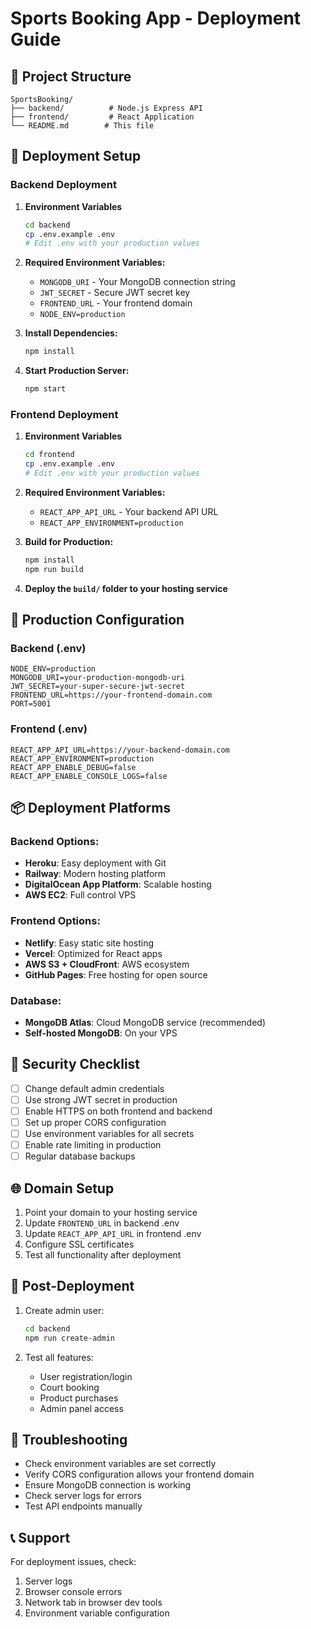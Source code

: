 # Sports Booking App - Deployment Guide

## 📁 Project Structure

```
SportsBooking/
├── backend/          # Node.js Express API
├── frontend/         # React Application
└── README.md        # This file
```

## 🚀 Deployment Setup

### Backend Deployment

1. **Environment Variables**
   ```bash
   cd backend
   cp .env.example .env
   # Edit .env with your production values
   ```

2. **Required Environment Variables:**
   - `MONGODB_URI` - Your MongoDB connection string
   - `JWT_SECRET` - Secure JWT secret key
   - `FRONTEND_URL` - Your frontend domain
   - `NODE_ENV=production`

3. **Install Dependencies:**
   ```bash
   npm install
   ```

4. **Start Production Server:**
   ```bash
   npm start
   ```

### Frontend Deployment

1. **Environment Variables**
   ```bash
   cd frontend
   cp .env.example .env
   # Edit .env with your production values
   ```

2. **Required Environment Variables:**
   - `REACT_APP_API_URL` - Your backend API URL
   - `REACT_APP_ENVIRONMENT=production`

3. **Build for Production:**
   ```bash
   npm install
   npm run build
   ```

4. **Deploy the `build/` folder to your hosting service**

## 🔧 Production Configuration

### Backend (.env)
```env
NODE_ENV=production
MONGODB_URI=your-production-mongodb-uri
JWT_SECRET=your-super-secure-jwt-secret
FRONTEND_URL=https://your-frontend-domain.com
PORT=5001
```

### Frontend (.env)
```env
REACT_APP_API_URL=https://your-backend-domain.com
REACT_APP_ENVIRONMENT=production
REACT_APP_ENABLE_DEBUG=false
REACT_APP_ENABLE_CONSOLE_LOGS=false
```

## 📦 Deployment Platforms

### Backend Options:
- **Heroku**: Easy deployment with Git
- **Railway**: Modern hosting platform
- **DigitalOcean App Platform**: Scalable hosting
- **AWS EC2**: Full control VPS

### Frontend Options:
- **Netlify**: Easy static site hosting
- **Vercel**: Optimized for React apps
- **AWS S3 + CloudFront**: AWS ecosystem
- **GitHub Pages**: Free hosting for open source

### Database:
- **MongoDB Atlas**: Cloud MongoDB service (recommended)
- **Self-hosted MongoDB**: On your VPS

## 🔐 Security Checklist

- [ ] Change default admin credentials
- [ ] Use strong JWT secret in production
- [ ] Enable HTTPS on both frontend and backend
- [ ] Set up proper CORS configuration
- [ ] Use environment variables for all secrets
- [ ] Enable rate limiting in production
- [ ] Regular database backups

## 🌐 Domain Setup

1. Point your domain to your hosting service
2. Update `FRONTEND_URL` in backend .env
3. Update `REACT_APP_API_URL` in frontend .env
4. Configure SSL certificates
5. Test all functionality after deployment

## 📝 Post-Deployment

1. Create admin user:
   ```bash
   cd backend
   npm run create-admin
   ```

2. Test all features:
   - User registration/login
   - Court booking
   - Product purchases
   - Admin panel access

## 🐛 Troubleshooting

- Check environment variables are set correctly
- Verify CORS configuration allows your frontend domain
- Ensure MongoDB connection is working
- Check server logs for errors
- Test API endpoints manually

## 📞 Support

For deployment issues, check:
1. Server logs
2. Browser console errors
3. Network tab in browser dev tools
4. Environment variable configuration
